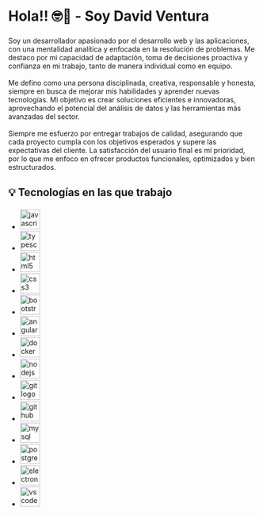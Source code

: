 <h1 align="left">Hola!! 🤓👋 - Soy David Ventura</h1>

###

<p align="left">Soy un desarrollador apasionado por el desarrollo web y las aplicaciones, con una mentalidad analítica y enfocada en la resolución de problemas. Me destaco por mi capacidad de adaptación, toma de decisiones proactiva y confianza en mi trabajo, tanto de manera individual como en equipo.<br><br>Me defino como una persona disciplinada, creativa, responsable y honesta, siempre en busca de mejorar mis habilidades y aprender nuevas tecnologías. Mi objetivo es crear soluciones eficientes e innovadoras, aprovechando el potencial del análisis de datos y las herramientas más avanzadas del sector.<br><br>Siempre me esfuerzo por entregar trabajos de calidad, asegurando que cada proyecto cumpla con los objetivos esperados y supere las expectativas del cliente. La satisfacción del usuario final es mi prioridad, por lo que me enfoco en ofrecer productos funcionales, optimizados y bien estructurados.</p>

###

<h2 align="left">💡 Tecnologías en las que trabajo</h2>

###

<div align="left">
    <ul>
        <li>
            <img src="https://cdn.jsdelivr.net/gh/devicons/devicon/icons/javascript/javascript-original.svg" height="40" alt="javascript logo"  />
        </li>
        <li>
            <img src="https://cdn.jsdelivr.net/gh/devicons/devicon/icons/typescript/typescript-original.svg" height="40" alt="typescript logo"  />
        </li>
        <li>
            <img src="https://cdn.jsdelivr.net/gh/devicons/devicon/icons/html5/html5-original.svg" height="40" alt="html5 logo"  />
        </li>
        <li>
            <img src="https://cdn.jsdelivr.net/gh/devicons/devicon/icons/css3/css3-original.svg" height="40" alt="css3 logo"  />
        </li>
        <li>
            <img src="https://cdn.jsdelivr.net/gh/devicons/devicon/icons/bootstrap/bootstrap-original.svg" height="40" alt="bootstrap logo"  />
        </li>
        <li>
            <img src="https://cdn.jsdelivr.net/gh/devicons/devicon/icons/angularjs/angularjs-original.svg" height="40" alt="angularjs logo"  />
        </li>
        <li>
            <img src="https://cdn.jsdelivr.net/gh/devicons/devicon/icons/docker/docker-original.svg" height="40" alt="docker logo"  />
        </li>
        <li>
            <img src="https://cdn.jsdelivr.net/gh/devicons/devicon/icons/nodejs/nodejs-original.svg" height="40" alt="nodejs logo"  />
        </li>
        <li>
            <img src="https://cdn.jsdelivr.net/gh/devicons/devicon/icons/git/git-original.svg" height="40" alt="git logo"  />
        </li>
        <li>
            <img src="https://cdn.jsdelivr.net/gh/devicons/devicon/icons/github/github-original.svg" height="40" alt="github logo"  />
        </li>
        <li>
            <img src="https://cdn.jsdelivr.net/gh/devicons/devicon/icons/mysql/mysql-original.svg" height="40" alt="mysql logo"  />
        </li>
        <li>
            <img src="https://cdn.jsdelivr.net/gh/devicons/devicon/icons/postgresql/postgresql-original.svg" height="40" alt="postgresql logo"  />
        </li>
        <li>
            <img src="https://cdn.jsdelivr.net/gh/devicons/devicon/icons/electron/electron-original.svg" height="40" alt="electron logo"  />
        </li>
        <li>
            <img src="https://cdn.jsdelivr.net/gh/devicons/devicon/icons/vscode/vscode-original.svg" height="40" alt="vscode logo"  />
        </li>
    </ul>
</div>

###
